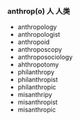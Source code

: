 ### anthrop(o) 人 人类

- anthropology
- anthropologist
- anthropoid
- anthroposcopy
- anthroposociology
- ahthropotomy
- philanthropy
- philanthropist
- philanthropic
- misanthripy
- misanthropist
- misanthropic